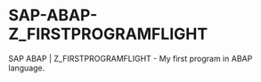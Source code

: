 # SAP-ABAP-Z_FIRSTPROGRAMFLIGHT
SAP ABAP | Z_FIRSTPROGRAMFLIGHT - My first program in ABAP language.
